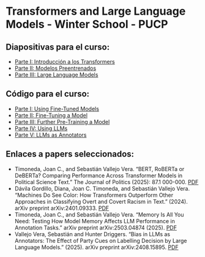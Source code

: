 # Transformers and Large Language Models - Winter School - PUCP

## Diapositivas para el curso:
- [Parte I: Introducción a los Transformers](https://github.com/svallejovera/pucp-ta/blob/main/PUCP_parte_I_transformers.pdf)
- [Parte II: Modelos Preentrenados](https://github.com/svallejovera/pucp-ta/blob/main/PUCP_parte_II_modelos_preentrenados.pdf)
- [Parte III: Large Language Models](https://github.com/svallejovera/pucp-ta/blob/main/PUCP_parte_III_llm.pdf)

## Código para el curso:
- [Parte I: Using Fine-Tuned Models](https://colab.research.google.com/drive/10chbXKcyN3zNHURNWGA8-JuUc7cfkyDZ?usp=sharing)
- [Parte II: Fine-Tuning a Model](https://colab.research.google.com/drive/1qFBTJzRlSGbhzTX425fMkuYlQ93y9Myq?usp=sharing)
- [Parte III: Further Pre-Training a Model](https://colab.research.google.com/drive/1Hn7AwA4X_wwl2dDtb5IZtB4wN4eraxO9?usp=sharing)
- [Parte IV: Using LLMs](https://colab.research.google.com/drive/1ESgD35axxmokGpmfGl8RhpN8oNDRuOLi?usp=sharing)
- [Parte V: LLMs as Annotators](https://colab.research.google.com/drive/1TMrpSSwWWj_rcvtHrzGvxKncFuCQywgh?usp=sharing)

## Enlaces a papers seleccionados:
- Timoneda, Joan C., and Sebastián Vallejo Vera. “BERT, RoBERTa or DeBERTa? Comparing Performance Across Transformer Models in Political Science Text.” The Journal of Politics (2025): 87.1 000-000. [PDF](https://github.com/svallejovera/pucp-ta/blob/main/bert_jt_svv.pdf)
- Dávila Gordillo, Diana, Joan C. Timoneda, and Sebastián Vallejo Vera. “Machines Do See Color: How Transformers Outperform Other Approaches in Classifying Overt and Covert Racism in Text.” (2024). arXiv preprint arXiv:2401.09333. [PDF](https://github.com/svallejovera/pucp-ta/blob/main/racism_nlp_ddg_jt_svv.pdf)
- Timoneda, Joan C., and Sebastián Vallejo Vera. “Memory Is All You Need: Testing How Model Memory Affects LLM Performance in Annotation Tasks.” arXiv preprint arXiv:2503.04874 (2025). [PDF](https://github.com/svallejovera/pucp-ta/blob/main/memory_jt_svv.pdf)
- Vallejo Vera, Sebastián and Hunter Driggers. “Bias in LLMs as Annotators: The Effect of Party Cues on Labelling Decision by Large Language Models.” (2025). arXiv preprint arXiv:2408.15895. [PDF](https://arxiv.org/pdf/2408.15895)
